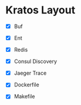 # Kratos Layout

- [x] Buf

- [x] Ent

- [x] Redis

- [x] Consul Discovery

- [x] Jaeger Trace

- [x] Dockerfile

- [x] Makefile
